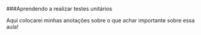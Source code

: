###Aprendendo a realizar testes unitários

Aqui colocarei minhas anotações sobre o que achar importante sobre essa aula!